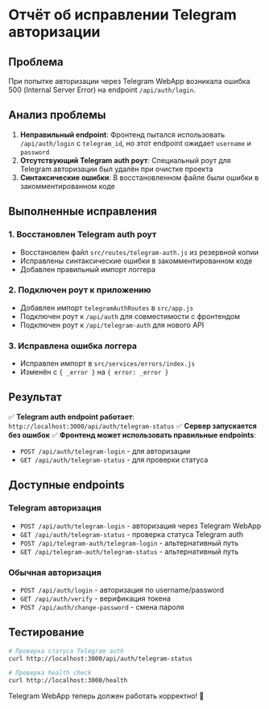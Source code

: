 # Отчёт об исправлении Telegram авторизации

## Проблема
При попытке авторизации через Telegram WebApp возникала ошибка 500 (Internal Server Error) на endpoint `/api/auth/login`.

## Анализ проблемы
1. **Неправильный endpoint**: Фронтенд пытался использовать `/api/auth/login` с `telegram_id`, но этот endpoint ожидает `username` и `password`
2. **Отсутствующий Telegram auth роут**: Специальный роут для Telegram авторизации был удалён при очистке проекта
3. **Синтаксические ошибки**: В восстановленном файле были ошибки в закомментированном коде

## Выполненные исправления

### 1. Восстановлен Telegram auth роут
- Восстановлен файл `src/routes/telegram-auth.js` из резервной копии
- Исправлены синтаксические ошибки в закомментированном коде
- Добавлен правильный импорт логгера

### 2. Подключен роут к приложению
- Добавлен импорт `telegramAuthRoutes` в `src/app.js`
- Подключен роут к `/api/auth` для совместимости с фронтендом
- Подключен роут к `/api/telegram-auth` для нового API

### 3. Исправлена ошибка логгера
- Исправлен импорт в `src/services/errors/index.js`
- Изменён с `{ _error }` на `{ error: _error }`

## Результат

✅ **Telegram auth endpoint работает**: `http://localhost:3000/api/auth/telegram-status`
✅ **Сервер запускается без ошибок**
✅ **Фронтенд может использовать правильные endpoints**:
- `POST /api/auth/telegram-login` - для авторизации
- `GET /api/auth/telegram-status` - для проверки статуса

## Доступные endpoints

### Telegram авторизация
- `POST /api/auth/telegram-login` - авторизация через Telegram WebApp
- `GET /api/auth/telegram-status` - проверка статуса Telegram auth
- `POST /api/telegram-auth/telegram-login` - альтернативный путь
- `GET /api/telegram-auth/telegram-status` - альтернативный путь

### Обычная авторизация
- `POST /api/auth/login` - авторизация по username/password
- `GET /api/auth/verify` - верификация токена
- `POST /api/auth/change-password` - смена пароля

## Тестирование

```bash
# Проверка статуса Telegram auth
curl http://localhost:3000/api/auth/telegram-status

# Проверка health check
curl http://localhost:3000/health
```

Telegram WebApp теперь должен работать корректно! 🚀 